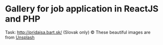 # Gallery for job application in ReactJS and PHP

Task: http://pridajsa.bart.sk/ (Slovak only)
&copy; These beautiful images are from [Unsplash](https://www.unsplash.com)
